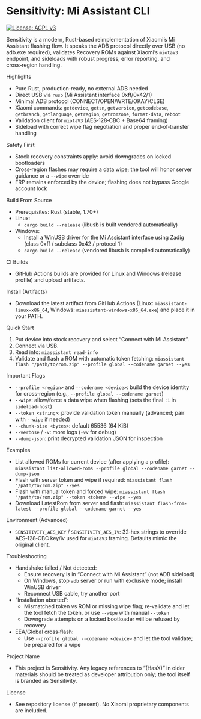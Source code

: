 Sensitivity: Mi Assistant CLI
=============================

[![License: AGPL v3](https://img.shields.io/badge/License-AGPL_v3-blue.svg)](./LICENSE)

Sensitivity is a modern, Rust-based reimplementation of Xiaomi’s Mi Assistant flashing flow. It speaks the ADB protocol directly over USB (no adb.exe required), validates Recovery ROMs against Xiaomi’s `miotaV3` endpoint, and sideloads with robust progress, error reporting, and cross‑region handling.

Highlights
- Pure Rust, production‑ready, no external ADB needed
- Direct USB via `rusb` (Mi Assistant interface 0xff/0x42/1)
- Minimal ADB protocol (CONNECT/OPEN/WRTE/OKAY/CLSE)
- Xiaomi commands: `getdevice`, `getsn`, `getversion`, `getcodebase`, `getbranch`, `getlanguage`, `getregion`, `getromzone`, `format-data`, `reboot`
- Validation client for `miotaV3` (AES‑128‑CBC + Base64 framing)
- Sideload with correct wipe flag negotiation and proper end‑of‑transfer handling

Safety First
- Stock recovery constraints apply: avoid downgrades on locked bootloaders
- Cross‑region flashes may require a data wipe; the tool will honor server guidance or a `--wipe` override
- FRP remains enforced by the device; flashing does not bypass Google account lock

Build From Source
- Prerequisites: Rust (stable, 1.70+)
- Linux:
  - `cargo build --release` (libusb is built vendored automatically)
- Windows:
  - Install a WinUSB driver for the Mi Assistant interface using Zadig (class 0xff / subclass 0x42 / protocol 1)
  - `cargo build --release` (vendored libusb is compiled automatically)

CI Builds
- GitHub Actions builds are provided for Linux and Windows (release profile) and upload artifacts.

Install (Artifacts)
- Download the latest artifact from GitHub Actions (Linux: `miassistant-linux-x86_64`, Windows: `miassistant-windows-x86_64.exe`) and place it in your PATH.

Quick Start
1) Put device into stock recovery and select “Connect with Mi Assistant”.
2) Connect via USB.
3) Read info:
   `miassistant read-info`
4) Validate and flash a ROM with automatic token fetching:
   `miassistant flash "/path/to/rom.zip" --profile global --codename garnet --yes`

Important Flags
- `--profile <region>` and `--codename <device>`: build the device identity for cross‑region (e.g., `--profile global --codename garnet`)
- `--wipe`: allow/force a data wipe when flashing (sets the final `:1` in `sideload-host`)
- `--token <string>`: provide validation token manually (advanced; pair with `--wipe` if needed)
- `--chunk-size <bytes>`: default 65536 (64 KiB)
- `--verbose` / `-v`: more logs (`-vv` for debug)
- `--dump-json`: print decrypted validation JSON for inspection

Examples
- List allowed ROMs for current device (after applying a profile):
  `miassistant list-allowed-roms --profile global --codename garnet --dump-json`
- Flash with server token and wipe if required:
  `miassistant flash "/path/to/rom.zip" --yes`
- Flash with manual token and forced wipe:
  `miassistant flash "/path/to/rom.zip" --token <token> --wipe --yes`
- Download LatestRom from server and flash:
  `miassistant flash-from-latest --profile global --codename garnet --yes`

Environment (Advanced)
- `SENSITIVITY_AES_KEY` / `SENSITIVITY_AES_IV`: 32‑hex strings to override AES‑128‑CBC key/iv used for `miotaV3` framing. Defaults mimic the original client.

Troubleshooting
- Handshake failed / Not detected:
  - Ensure recovery is in “Connect with Mi Assistant” (not ADB sideload)
  - On Windows, stop `adb` server or run with exclusive mode; install WinUSB driver
  - Reconnect USB cable, try another port
- “Installation aborted”:
  - Mismatched token vs ROM or missing wipe flag; re‑validate and let the tool fetch the token, or use `--wipe` with manual `--token`
  - Downgrade attempts on a locked bootloader will be refused by recovery
- EEA/Global cross‑flash:
  - Use `--profile global --codename <device>` and let the tool validate; be prepared for a wipe

Project Name
- This project is Sensitivity. Any legacy references to “(HasX)” in older materials should be treated as developer attribution only; the tool itself is branded as Sensitivity.

License
- See repository license (if present). No Xiaomi proprietary components are included.
